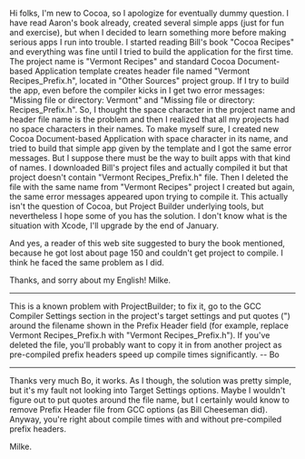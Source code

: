 Hi folks, I'm new to Cocoa, so I apologize for eventually dummy question. I have read Aaron's book already, created several simple apps (just for fun and exercise), but when I decided to learn something more before making serious apps I run into trouble. I started reading Bill's book "Cocoa Recipes" and everything was fine until I tried to build the application for the first time. The project name is "Vermont Recipes" and standard Cocoa Document-based Application template creates header file named "Vermont Recipes_Prefix.h", located in "Other Sources" project group. If I try to build the app, even before the compiler kicks in I get two error messages: "Missing file or directory: Vermont" and "Missing file or directory: Recipes_Prefix.h". So, I thought the space character in the project name and header file name is the problem and then I realized that all my projects had no space characters in their names. To make myself sure, I created new Cocoa Document-based Application with space character in its name, and tried to build that simple app given by the template and I got the same error messages. But I suppose there must be the way to built apps with that kind of names. I downloaded Bill's project files and actually compiled it but that project doesn't contain "Vermont Recipes_Prefix.h" file. Then I deleted the file with the same name from "Vermont Recipes" project I created but again, the same error messages appeared upon trying to compile it. This actually isn't the question of Cocoa, but Project Builder underlying tools, but nevertheless I hope some of you has the solution. I don't know what is the situation with Xcode, I'll upgrade by the end of January.

And yes, a reader of this web site suggested to bury the book mentioned, because he got lost about page 150 and couldn't get project to compile. I think he faced the same problem as I did.

Thanks, and sorry about my English!
Milke.

----

This is a known problem with ProjectBuilder; to fix it, go to the GCC Compiler Settings section in the project's target settings and put quotes (") around the filename shown in the Prefix Header field (for example, replace Vermont Recipes_Prefix.h with "Vermont Recipes_Prefix.h").  If you've deleted the file, you'll probably want to copy it in from another project as pre-compiled prefix headers speed up compile times significantly. -- Bo 

----

Thanks very much Bo, it works. As I though, the solution was pretty simple, but it's my fault not looking into Target Settings options. Maybe I wouldn't figure out to put quotes around the file name, but I certainly would know to remove Prefix Header file from GCC options (as Bill Cheeseman did). Anyway, you're right about compile times with and without pre-compiled prefix headers.

Milke.
